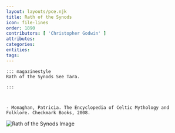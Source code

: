 ```yaml
---
layout: layouts/pce.njk
title: Rath of the Synods
icon: file-lines
order: 1890
contributors: [ 'Christopher Godwin' ]
attributes:
categories:
entities:
tags:
---
```

``` tab [group1:Info]
::: magazinestyle
Rath of the Synods See Tara.

:::
```
``` tab [group1:Attributes]
```
``` tab [group1:Entities]
```
``` tab [group1:Sources]
- Monaghan, Patricia. The Encyclopedia of Celtic Mythology and Folklore. Checkmark Books, 2008.
```
![Rath of the Synods Image]([None])
